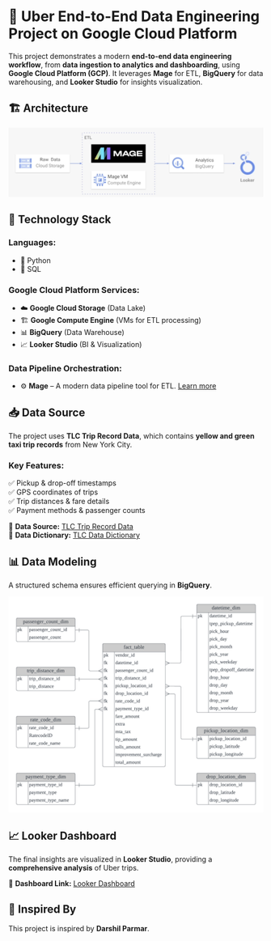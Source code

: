 # 🚖 Uber End-to-End Data Engineering Project on Google Cloud Platform  

This project demonstrates a modern **end-to-end data engineering workflow**, from **data ingestion to analytics and dashboarding**, using **Google Cloud Platform (GCP)**. It leverages **Mage** for ETL, **BigQuery** for data warehousing, and **Looker Studio** for insights visualization.

## 🏗️ Architecture  
![Project Architecture](https://github.com/Lakshay-sethi/Data-Eng-with-GCP/blob/main/assets/architecture.png)

## 🔧 Technology Stack  

### **Languages:**  
- 🐍 Python  
- 📄 SQL  

### **Google Cloud Platform Services:**  
- ☁️ **Google Cloud Storage** (Data Lake)  
- 🏗️ **Google Compute Engine** (VMs for ETL processing)  
- 📊 **BigQuery** (Data Warehouse)  
- 📈 **Looker Studio** (BI & Visualization)  

### **Data Pipeline Orchestration:**  
- ⚙️ **Mage** – A modern data pipeline tool for ETL. [Learn more](https://www.mage.ai)  

## 📥 Data Source  

The project uses **TLC Trip Record Data**, which contains **yellow and green taxi trip records** from New York City.  

### **Key Features:**  
✅ Pickup & drop-off timestamps  
✅ GPS coordinates of trips  
✅ Trip distances & fare details  
✅ Payment methods & passenger counts  

📌 **Data Source:** [TLC Trip Record Data](https://www.nyc.gov/site/tlc/about/tlc-trip-record-data.page)  
📖 **Data Dictionary:** [TLC Data Dictionary](https://www.nyc.gov/assets/tlc/downloads/pdf/data_dictionary_trip_records_yellow.pdf)  

## 📊 Data Modeling  
A structured schema ensures efficient querying in **BigQuery**.  

![Uber Data Model](https://github.com/Lakshay-sethi/Data-Eng-with-GCP/blob/main/assets/data_model.png)  

## 📈 Looker Dashboard  
The final insights are visualized in **Looker Studio**, providing a **comprehensive analysis** of Uber trips.  

🔗 **Dashboard Link:** [Looker Dashboard](https://github.com/user-attachments/assets/7009b248-a1f9-43c3-828a-e2ae83a057ac)  

## 🌟 Inspired By  
This project is inspired by **Darshil Parmar**.  
